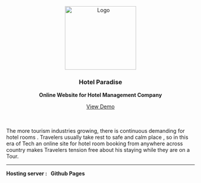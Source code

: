 

<div align="center">
  <a href="https://github.com/othneildrew/Best-README-Template">
    <img src="images/logo.jpg" alt="Logo" width="190" height="170">
  </a>

<h3 align="center">Hotel Paradise</h3>

<p align="center">
    <b>Online Website for Hotel Management Company</b>
    <br />
  </p>
  <a  href="https://hotel-paradise.github.io " target="blank" >View Demo</a>
</div>

<br>
<br>

The more tourism industries growing, there is continuous demanding for hotel rooms . Travelers usually take rest to safe and calm place , so in this era of Tech an online site for hotel room booking from anywhere across country makes Travelers tension free about his staying while they are  on a Tour.
<br>
<hr>
<b>Hosting server : &nbsp; Github Pages</b>



